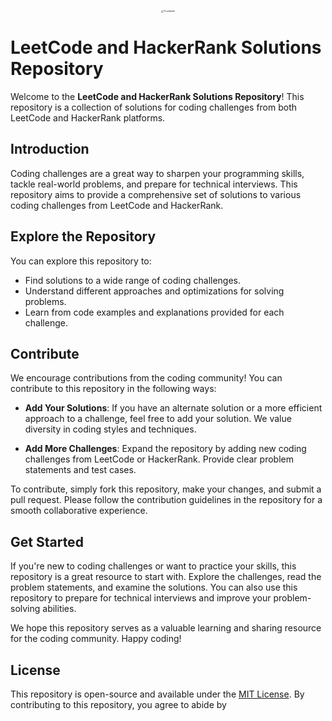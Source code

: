 <p align="center"><img src="thumbnail.png" alt="Thumbnail" style="zoom:25%;" /></p>

# LeetCode and HackerRank Solutions Repository

Welcome to the **LeetCode and HackerRank Solutions Repository**! This repository is a collection of solutions for coding challenges from both LeetCode and HackerRank platforms.

## Introduction

Coding challenges are a great way to sharpen your programming skills, tackle real-world problems, and prepare for technical interviews. This repository aims to provide a comprehensive set of solutions to various coding challenges from LeetCode and HackerRank.

## Explore the Repository

You can explore this repository to:

- Find solutions to a wide range of coding challenges.
- Understand different approaches and optimizations for solving problems.
- Learn from code examples and explanations provided for each challenge.

## Contribute

We encourage contributions from the coding community! You can contribute to this repository in the following ways:

- **Add Your Solutions**: If you have an alternate solution or a more efficient approach to a challenge, feel free to add your solution. We value diversity in coding styles and techniques.

- **Add More Challenges**: Expand the repository by adding new coding challenges from LeetCode or HackerRank. Provide clear problem statements and test cases.

To contribute, simply fork this repository, make your changes, and submit a pull request. Please follow the contribution guidelines in the repository for a smooth collaborative experience.

## Get Started

If you're new to coding challenges or want to practice your skills, this repository is a great resource to start with. Explore the challenges, read the problem statements, and examine the solutions. You can also use this repository to prepare for technical interviews and improve your problem-solving abilities.

We hope this repository serves as a valuable learning and sharing resource for the coding community. Happy coding!

## License

This repository is open-source and available under the [MIT License](LICENSE). By contributing to this repository, you agree to abide by

